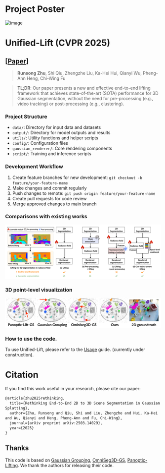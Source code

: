 # Project Poster
![image]([https://github.com/Runsong123/Unified-Lift/blob/main/material/3D_Segmentation.png](https://github.com/gabormarko/3D-semantic-segmentation/blob/main/poster.png))

# Unified-Lift (CVPR 2025)
## [[Paper](https://github.com/Runsong123/Unified-Lift/blob/main/material/Unified_Lift.pdf)]

> **Runsong Zhu**, Shi Qiu, Zhengzhe Liu, Ka-Hei Hui, Qianyi Wu, Pheng-Ann Heng, Chi-Wing Fu
> 

>**TL;DR**: Our paper presents a new and effective end-to-end lifting framework that achieves state-of-the-art (SOTA) performance for 3D Gaussian segmentation, without the need for pre-processing (e.g., video tracking) or post-processing (e.g., clustering).

### Project Structure
- `data/`: Directory for input data and datasets
- `output/`: Directory for model outputs and results
- `utils/`: Utility functions and helper scripts
- `config/`: Configuration files
- `gaussian_renderer/`: Core rendering components
- `script/`: Training and inference scripts

### Development Workflow
1. Create feature branches for new development: `git checkout -b feature/your-feature-name`
2. Make changes and commit regularly
3. Push changes to remote: `git push origin feature/your-feature-name`
4. Create pull requests for code review
5. Merge approved changes to main branch

### Comparisons with existing works

![image](https://github.com/Runsong123/Unified-Lift/blob/main/material/Teaser.png)

### 3D point-level visualization
![image](https://github.com/Runsong123/Unified-Lift/blob/main/material/3D_Segmentation.png)


### How to use the code. 
To use Unified-Lift, please refer to the [Usage](doc/Usage.md) guide. (currently under construction).


# Citation
If you find this work useful in your research, please cite our paper:
```
@article{zhu2025rethinking,
  title={Rethinking End-to-End 2D to 3D Scene Segmentation in Gaussian Splatting},
  author={Zhu, Runsong and Qiu, Shi and Liu, Zhengzhe and Hui, Ka-Hei and Wu, Qianyi and Heng, Pheng-Ann and Fu, Chi-Wing},
  journal={arXiv preprint arXiv:2503.14029},
  year={2025}
}

```


## Thanks
This code is based on [Gaussian Grouping](https://github.com/lkeab/gaussian-grouping), [OmniSeg3D-GS](https://github.com/OceanYing/OmniSeg3D-GS), [Panoptic-Lifting](https://github.com/nihalsid/panoptic-lifting). We thank the authors for releasing their code. 





